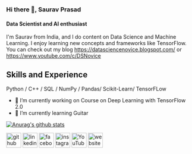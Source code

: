 ### Hi there 👋, Saurav Prasad
#### Data Scientist and AI enthusiast
I'm Saurav from India, and I do content on Data Science and Machine Learning. I enjoy learning new concepts and frameworks like TensorFlow. You can check out my blog https://datasciencenovice.blogspot.com/ or https://www.youtube.com/c/DSNovice

## Skills and Experience
Python / C++ / SQL / NumPy / Pandas/ Scikit-Learn/ TensorFLow 

- 🔭 I’m currently working on Course on Deep Learning with TensorFlow 2.0 
- 🌱 I’m currently learning Guitar 

[![Anurag's github stats](https://github-readme-stats.vercel.app/api?username=100ravp)](https://github.com/anuraghazra/github-readme-stats)




[<img src='https://cdn.jsdelivr.net/npm/simple-icons@3.0.1/icons/github.svg' alt='github' height='40'>](https://github.com/https://github.com/100ravp)  [<img src='https://cdn.jsdelivr.net/npm/simple-icons@3.0.1/icons/linkedin.svg' alt='linkedin' height='40'>](https://www.linkedin.com/in/https://www.linkedin.com/in/saurav2020//)  [<img src='https://cdn.jsdelivr.net/npm/simple-icons@3.0.1/icons/facebook.svg' alt='facebook' height='40'>](https://www.facebook.com/https://www.facebook.com/im100rav)  [<img src='https://cdn.jsdelivr.net/npm/simple-icons@3.0.1/icons/instagram.svg' alt='instagram' height='40'>](https://www.instagram.com/saurav_prasad/)  [<img src='https://cdn.jsdelivr.net/npm/simple-icons@3.0.1/icons/youtube.svg' alt='YouTube' height='40'>](https://www.youtube.com/channel/https://www.youtube.com/c/DSNovice)  [<img src='https://cdn.jsdelivr.net/npm/simple-icons@3.0.1/icons/icloud.svg' alt='website' height='40'>]( https://datasciencenovice.com/)  




